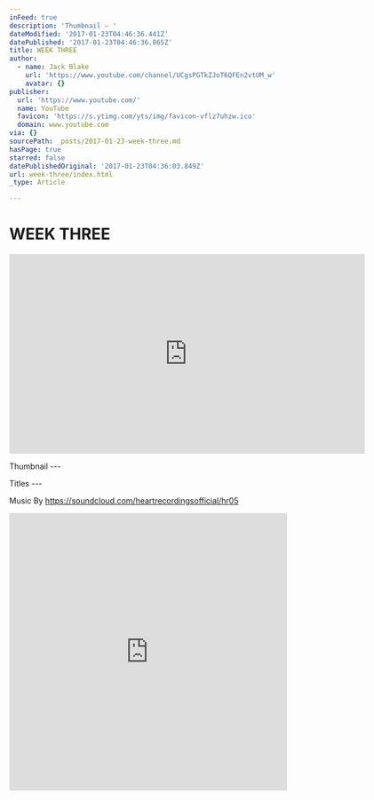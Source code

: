 ```yaml
---
inFeed: true
description: 'Thumbnail — '
dateModified: '2017-01-23T04:46:36.441Z'
datePublished: '2017-01-23T04:46:36.865Z'
title: WEEK THREE
author:
  - name: Jack Blake
    url: 'https://www.youtube.com/channel/UCgsPGTkZJoT6QFEn2vtUM_w'
    avatar: {}
publisher:
  url: 'https://www.youtube.com/'
  name: YouTube
  favicon: 'https://s.ytimg.com/yts/img/favicon-vflz7uhzw.ico'
  domain: www.youtube.com
via: {}
sourcePath: _posts/2017-01-23-week-three.md
hasPage: true
starred: false
datePublishedOriginal: '2017-01-23T04:36:03.849Z'
url: week-three/index.html
_type: Article

---
```

# WEEK THREE

<iframe src="https://cdn.embedly.com/widgets/media.html?src=https%3A%2F%2Fwww.youtube.com%2Fembed%2FfHq5eAm7s1U%3Ffeature%3Doembed&amp;url=http%3A%2F%2Fwww.youtube.com%2Fwatch%3Fv%3DfHq5eAm7s1U&amp;image=https%3A%2F%2Fi.ytimg.com%2Fvi%2FfHq5eAm7s1U%2Fhqdefault.jpg&amp;key=b7d04c9b404c499eba89ee7072e1c4f7&amp;type=text%2Fhtml&amp;schema=youtube" width="640" height="360" scrolling="no" frameborder="0" allowfullscreen="" style=""></iframe>

Thumbnail --- 

Titles --- 

Music By https://soundcloud.com/heartrecordingsofficial/hr05 

<iframe src="https://cdn.embedly.com/widgets/media.html?src=https%3A%2F%2Fw.soundcloud.com%2Fplayer%2F%3Fvisual%3Dtrue%26url%3Dhttp%253A%252F%252Fapi.soundcloud.com%252Ftracks%252F303586059%26show_artwork%3Dtrue&amp;url=https%3A%2F%2Fsoundcloud.com%2Fheartrecordingsofficial%2Fhr05&amp;image=http%3A%2F%2Fi1.sndcdn.com%2Fartworks-000203753771-wjbbke-t500x500.jpg&amp;key=b7d04c9b404c499eba89ee7072e1c4f7&amp;type=text%2Fhtml&amp;schema=soundcloud" width="500" height="500" scrolling="no" frameborder="0" allowfullscreen="" style=""></iframe>